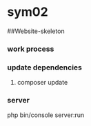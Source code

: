 # sym02
##Website-skeleton

### work process

### update dependencies
1) composer update
### server
php bin/console server:run
